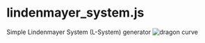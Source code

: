 # lindenmayer_system.js
Simple Lindenmayer System (L-System) generator
![dragon curve](lindenmayer_system.js/img/dragon.png?raw=true)

